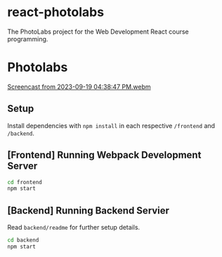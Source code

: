# react-photolabs
The PhotoLabs project for the Web Development React course programming.

# Photolabs
[Screencast from 2023-09-19 04:38:47 PM.webm](https://github.com/sfia-o/photolabs-starter/assets/124226366/e299edc2-1eba-4109-a5c6-08f32393958f)



## Setup

Install dependencies with `npm install` in each respective `/frontend` and `/backend`.

## [Frontend] Running Webpack Development Server

```sh
cd frontend
npm start
```

## [Backend] Running Backend Servier

Read `backend/readme` for further setup details.

```sh
cd backend
npm start
```

